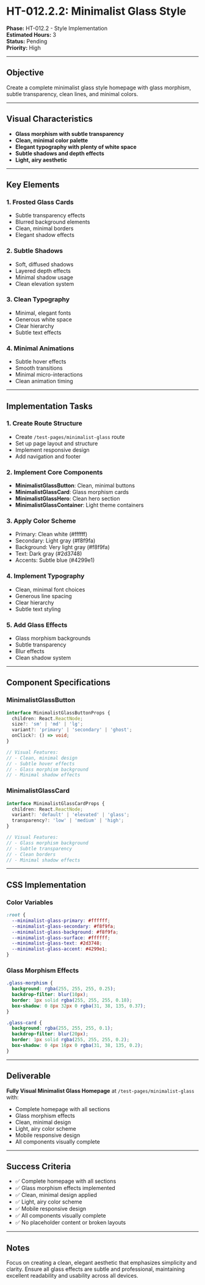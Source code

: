 # HT-012.2.2: Minimalist Glass Style

**Phase:** HT-012.2 - Style Implementation  
**Estimated Hours:** 3  
**Status:** Pending  
**Priority:** High  

---

## Objective

Create a complete minimalist glass style homepage with glass morphism, subtle transparency, clean lines, and minimal colors.

---

## Visual Characteristics

- **Glass morphism with subtle transparency**
- **Clean, minimal color palette**
- **Elegant typography with plenty of white space**
- **Subtle shadows and depth effects**
- **Light, airy aesthetic**

---

## Key Elements

### 1. Frosted Glass Cards
- Subtle transparency effects
- Blurred background elements
- Clean, minimal borders
- Elegant shadow effects

### 2. Subtle Shadows
- Soft, diffused shadows
- Layered depth effects
- Minimal shadow usage
- Clean elevation system

### 3. Clean Typography
- Minimal, elegant fonts
- Generous white space
- Clear hierarchy
- Subtle text effects

### 4. Minimal Animations
- Subtle hover effects
- Smooth transitions
- Minimal micro-interactions
- Clean animation timing

---

## Implementation Tasks

### 1. Create Route Structure
- Create `/test-pages/minimalist-glass` route
- Set up page layout and structure
- Implement responsive design
- Add navigation and footer

### 2. Implement Core Components
- **MinimalistGlassButton**: Clean, minimal buttons
- **MinimalistGlassCard**: Glass morphism cards
- **MinimalistGlassHero**: Clean hero section
- **MinimalistGlassContainer**: Light theme containers

### 3. Apply Color Scheme
- Primary: Clean white (#ffffff)
- Secondary: Light gray (#f8f9fa)
- Background: Very light gray (#f8f9fa)
- Text: Dark gray (#2d3748)
- Accents: Subtle blue (#4299e1)

### 4. Implement Typography
- Clean, minimal font choices
- Generous line spacing
- Clear hierarchy
- Subtle text styling

### 5. Add Glass Effects
- Glass morphism backgrounds
- Subtle transparency
- Blur effects
- Clean shadow system

---

## Component Specifications

### MinimalistGlassButton
```typescript
interface MinimalistGlassButtonProps {
  children: React.ReactNode;
  size?: 'sm' | 'md' | 'lg';
  variant?: 'primary' | 'secondary' | 'ghost';
  onClick?: () => void;
}

// Visual Features:
// - Clean, minimal design
// - Subtle hover effects
// - Glass morphism background
// - Minimal shadow effects
```

### MinimalistGlassCard
```typescript
interface MinimalistGlassCardProps {
  children: React.ReactNode;
  variant?: 'default' | 'elevated' | 'glass';
  transparency?: 'low' | 'medium' | 'high';
}

// Visual Features:
// - Glass morphism background
// - Subtle transparency
// - Clean borders
// - Minimal shadow effects
```

---

## CSS Implementation

### Color Variables
```css
:root {
  --minimalist-glass-primary: #ffffff;
  --minimalist-glass-secondary: #f8f9fa;
  --minimalist-glass-background: #f8f9fa;
  --minimalist-glass-surface: #ffffff;
  --minimalist-glass-text: #2d3748;
  --minimalist-glass-accent: #4299e1;
}
```

### Glass Morphism Effects
```css
.glass-morphism {
  background: rgba(255, 255, 255, 0.25);
  backdrop-filter: blur(10px);
  border: 1px solid rgba(255, 255, 255, 0.18);
  box-shadow: 0 8px 32px 0 rgba(31, 38, 135, 0.37);
}

.glass-card {
  background: rgba(255, 255, 255, 0.1);
  backdrop-filter: blur(20px);
  border: 1px solid rgba(255, 255, 255, 0.2);
  box-shadow: 0 4px 16px 0 rgba(31, 38, 135, 0.2);
}
```

---

## Deliverable

**Fully Visual Minimalist Glass Homepage** at `/test-pages/minimalist-glass` with:
- Complete homepage with all sections
- Glass morphism effects
- Clean, minimal design
- Light, airy color scheme
- Mobile responsive design
- All components visually complete

---

## Success Criteria

- ✅ Complete homepage with all sections
- ✅ Glass morphism effects implemented
- ✅ Clean, minimal design applied
- ✅ Light, airy color scheme
- ✅ Mobile responsive design
- ✅ All components visually complete
- ✅ No placeholder content or broken layouts

---

## Notes

Focus on creating a clean, elegant aesthetic that emphasizes simplicity and clarity. Ensure all glass effects are subtle and professional, maintaining excellent readability and usability across all devices.
